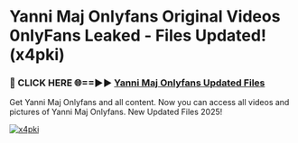 # Yanni Maj Onlyfans Original Videos 0nlyFans Leaked - Files Updated! (x4pki)

<h3>🔴 CLICK HERE 🌐==►► <a href="https://tinyurl.com/ehrbuxhb" rel="nofollow">Yanni Maj Onlyfans Updated Files</a></h3>

Get Yanni Maj Onlyfans and all content. Now you can access all videos and pictures of Yanni Maj Onlyfans. New Updated Files 2025!

[![x4pki](https://i.imgur.com/lVYEuWS.gif)](https://tinyurl.com/ehrbuxhb)
